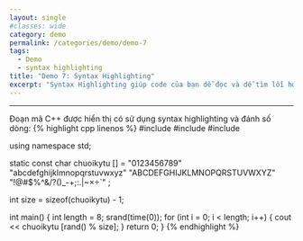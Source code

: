 ```yaml
---
layout: single
#classes: wide
category: demo
permalink: /categories/demo/demo-7
tags:
  - Demo 
  - syntax highlighting
title: "Demo 7: Syntax Highlighting"
excerpt: "Syntax Highlighting giúp code của bạn dễ đọc và dễ tìm lỗi hơn." 
---
```

---
Đoạn mã C++ được hiển thị có sử dụng syntax highlighting và đánh số dòng:
{% highlight cpp linenos %}
#include <iostream>
#include <cstdlib>
#include <ctime>

using namespace std;

static const char chuoikytu [] =
"0123456789"
"abcdefghijklmnopqrstuvwxyz"
"ABCDEFGHIJKLMNOPQRSTUVWXYZ"
"!@#$%^&/?()_-+;:.|~×÷`" ;

int size = sizeof(chuoikytu) - 1;

int main()
{
    int length = 8;
    srand(time(0));
    for (int i = 0; i < length; i++)
    {
        cout << chuoikytu [rand() % size];
    }
    return 0;
}
{% endhighlight %}
